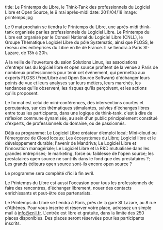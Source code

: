 title: Le Printemps du Libre, le Think-Tank des professionnels du Logiciel Libre et Open Source, le 9 mai après-midi
date: 2011/04/18
image: printemps.jpg

Le 9 mai prochain se tiendra le Printemps du Libre, une après-midi think-tank organisée par les professionnels du Logiciel Libre. Le Printemps du Libre est organisé par le Conseil National du Logiciel Libre (CNLL), le Groupe Thématique Logiciel Libre du pôle Systematic, ainsi que PLOSS, le réseau des entreprises du Libre en Ile de France. Il se tiendra à Paris St-Lazare, de 13h à 20h.

A la veille de l'ouverture du salon Solutions Linux, les associations d'entreprises du logiciel libre et open source profitent de la venue à Paris de nombreux professionnels pour tenir cet événement, qui permettra aux experts FLOSS (Free/Libre and Open Source Software) d'échanger leurs points de vue et leurs analyses sur leurs métiers, leurs marchés, les tendances qu'ils observent, les risques qu'ils perçoivent, et les actions qu'ils proposent.

Le format est celui de mini-conférences, des interventions courtes et percutantes, sur des thématiques stimulantes, suivies d'échanges libres entre tous les participants, dans une logique de think-tank, c'est à dire de réflexion commune dynamisée, au sein d'un public principalement constitué d'experts, de professionnels du domaine, ou de passionnés.

Déjà au programme: Le Logiciel Libre créateur d’emploi local; Mini-cloud ou l’émergence de Cloud locaux; Les écosystèmes du Libre; Logiciel libre et le développement durable; l'avenir de Mandriva; Le Logiciel Libre et l’innovation managériale; Le Logiciel Libre et la R&D mutualisée dans les grandes entreprises; le marketing, force ou faiblesse de l'open source; les prestataires open source ne sont-ils dans le fond que des prestataires ?; Les grands éditeurs open source sont-ils encore open source ?

Le programme sera complété d'ici à fin avril.

Le Printemps du Libre est aussi l'occasion pour tous les professionnels de faire des rencontres, d'échanger librement, nouer des contacts enrichissants et peut-être des partenariats.

Le Printemps du Libre se tiendra à Paris, près de la gare St Lazare, au 8 rue d'Athènes. Pour vous inscrire et réserver votre place, adressez un simple mail à info@cnll.fr. L'entrée est libre et gratuite, dans la limite des 250 places disponibles. Des places seront réservées pour les participants inscrits.
